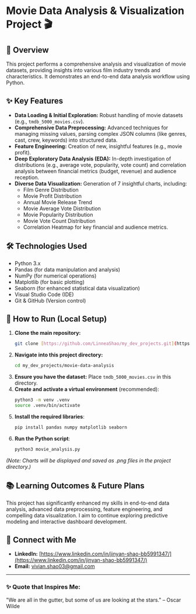 # Movie Data Analysis & Visualization Project 🎬

## 👋 Overview
This project performs a comprehensive analysis and visualization of movie datasets, providing insights into various film industry trends and characteristics. It demonstrates an end-to-end data analysis workflow using Python.

## ✨ Key Features
-   **Data Loading & Initial Exploration:** Robust handling of movie datasets (e.g., `tmdb_5000_movies.csv`).
-   **Comprehensive Data Preprocessing:** Advanced techniques for managing missing values, parsing complex JSON columns (like genres, cast, crew, keywords) into structured data.
-   **Feature Engineering:** Creation of new, insightful features (e.g., movie profit).
-   **Deep Exploratory Data Analysis (EDA):** In-depth investigation of distributions (e.g., average vote, popularity, vote count) and correlation analysis between financial metrics (budget, revenue) and audience reception.
-   **Diverse Data Visualization:** Generation of 7 insightful charts, including:
    -   Film Genre Distribution
    -   Movie Profit Distribution
    -   Annual Movie Release Trend
    -   Movie Average Vote Distribution
    -   Movie Popularity Distribution
    -   Movie Vote Count Distribution
    -   Correlation Heatmap for key financial and audience metrics.

## 🛠️ Technologies Used
-   Python 3.x
-   Pandas (for data manipulation and analysis)
-   NumPy (for numerical operations)
-   Matplotlib (for basic plotting)
-   Seaborn (for enhanced statistical data visualization)
-   Visual Studio Code (IDE)
-   Git & GitHub (Version control)

## 🚀 How to Run (Local Setup)
1.  **Clone the main repository:**
    ```bash
    git clone [https://github.com/LinneaShao/my_dev_projects.git](https://github.com/LinneaShao/my_dev_projects.git)
    ```
2.  **Navigate into this project directory:**
    ```bash
    cd my_dev_projects/movie-data-analysis
    ```
3.  **Ensure you have the dataset:** Place `tmdb_5000_movies.csv` in this directory.
4.  **Create and activate a virtual environment** (recommended):
    ```bash
    python3 -m venv .venv
    source .venv/bin/activate
    ```
5.  **Install the required libraries**:
    ```bash
    pip install pandas numpy matplotlib seaborn
    ```
6.  **Run the Python script**:
    ```bash
    python3 movie_analysis.py
    ```
*(Note: Charts will be displayed and saved as .png files in the project directory.)*

## 📚 Learning Outcomes & Future Plans
This project has significantly enhanced my skills in end-to-end data analysis, advanced data preprocessing, feature engineering, and compelling data visualization. I aim to continue exploring predictive modeling and interactive dashboard development.

## 🔗 Connect with Me
-   **LinkedIn:** [https://www.linkedin.com/in/jinyan-shao-bb5991347/](https://www.linkedin.com/in/jinyan-shao-bb5991347/)
-   **Email:** [vivian.shao03@gmail.com](mailto:vivian.shao03@gmail.com)

---
### ✨ **Quote that Inspires Me:**
"We are all in the gutter, but some of us are looking at the stars." – Oscar Wilde